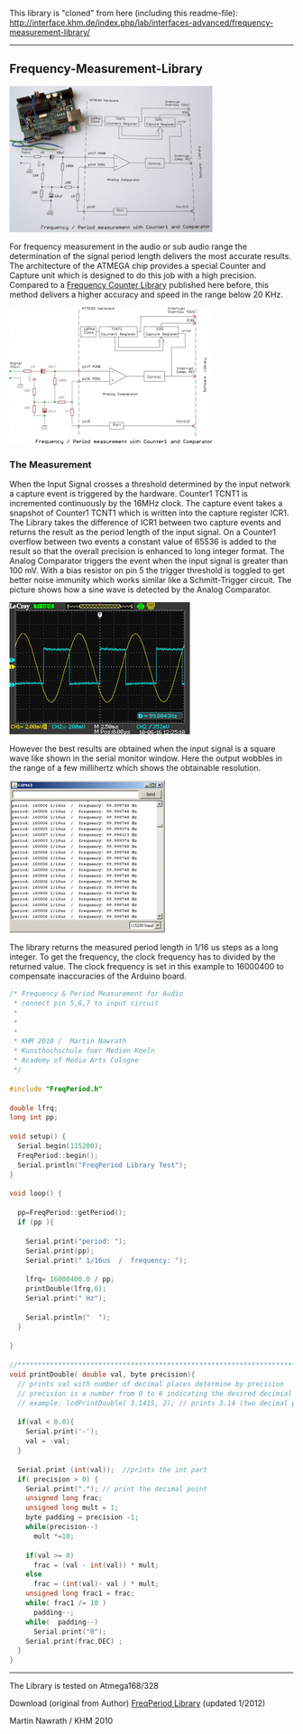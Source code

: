 This library is "cloned" from here (including this readme-file):  
http://interface.khm.de/index.php/lab/interfaces-advanced/frequency-measurement-library/  
  
---------
  
## Frequency-Measurement-Library  
  
<a href="https://github.com/BlackBrix/Frequency-Measurement-Library/raw/master/pics/FreqPeriodTitle.jpg"><img title="FreqPeriodTitle" src="https://github.com/BlackBrix/Frequency-Measurement-Library/raw/master/pics/FreqPeriodTitle-360x259.jpg" alt="FreqPeriodTitle" width="360" height="259"></a>  
  
For frequency measurement in the audio or sub audio range the determination of the signal period length delivers the most accurate results. The architecture of the ATMEGA chip provides a special Counter and Capture unit which is designed to  do this job with a high precision. Compared to a [Frequency Counter Library](https://github.com/BlackBrix/Arduino-Frequency-Counter-Library) published here before, this method delivers a higher accuracy and speed in the range below 20 KHz.  
  
<a href="https://github.com/BlackBrix/Frequency-Measurement-Library/raw/master/pics/FreqPeriodSch05.jpg"><img title="FreqPeriodSch05" src="https://github.com/BlackBrix/Frequency-Measurement-Library/raw/master/pics/FreqPeriodSch05-360x243.jpg" alt="FreqPeriodSch05" width="360" height="243"></a>  
  
### The Measurement

When the Input Signal crosses a threshold determined by the input network a capture event is triggered by the hardware. Counter1 TCNT1 is incremented continuously by the 16MHz clock. The capture event takes a snapshot of Counter1 TCNT1 which is written into the capture register ICR1. The Library takes the difference of ICR1 between two capture events and returns the result as the period length of the input signal. On a Counter1 overflow between two events a constant value of 65536 is added to the result so that the overall precision is enhanced to long integer format. The Analog Comparator triggers the event when the input signal is greater than 100 mV. With a bias resistor on pin 5 the trigger threshold is toggled to get better noise immunity which works similar like a Schmitt-Trigger circuit. The picture shows how a sine wave is detected by the Analog Comparator.  
  
<a href="https://github.com/BlackBrix/Frequency-Measurement-Library/raw/master/pics/FreqPeriodScope.jpg"><img title="FreqPeriodScope" src="https://github.com/BlackBrix/Frequency-Measurement-Library/raw/master/pics/FreqPeriodScope.jpg" alt="FreqPeriodScope" width="320" height="234"></a>  
  
However the best results are obtained when the input signal is a square wave like shown in the serial monitor window. Here the output wobbles in the range of a few millihertz which shows the obtainable resolution.  
  
<a href="https://github.com/BlackBrix/Frequency-Measurement-Library/raw/master/pics/FreqPeriod_wind_sq.png"><img title="FreqPeriod_wind_sq" src="https://github.com/BlackBrix/Frequency-Measurement-Library/raw/master/pics/FreqPeriod_wind_sq-276x270.png" alt="FreqPeriod_wind_sq" width="276" height="270"></a>    
  
The library returns the measured period length in 1/16 us steps as a long integer. To get the frequency, the clock frequency has to divided by the returned value. The clock frequency is set in this example to 16000400 to compensate inaccuracies of the Arduino board.  
```C++
/* Frequency & Period Measurement for Audio
 * connect pin 5,6,7 to input circuit
 *
 *
 *
 * KHM 2010 /  Martin Nawrath
 * Kunsthochschule fuer Medien Koeln
 * Academy of Media Arts Cologne
 */

#include "FreqPeriod.h"

double lfrq;
long int pp;

void setup() {
  Serial.begin(115200);
  FreqPeriod::begin();
  Serial.println("FreqPeriod Library Test");
}

void loop() {

  pp=FreqPeriod::getPeriod();
  if (pp ){

    Serial.print("period: ");
    Serial.print(pp);
    Serial.print(" 1/16us  /  frequency: ");

    lfrq= 16000400.0 / pp;
    printDouble(lfrq,6);
    Serial.print(" Hz");

    Serial.println("  ");
  }

}

//***************************************************************************
void printDouble( double val, byte precision){
  // prints val with number of decimal places determine by precision
  // precision is a number from 0 to 6 indicating the desired decimial places
  // example: lcdPrintDouble( 3.1415, 2); // prints 3.14 (two decimal places)

  if(val < 0.0){
    Serial.print('-');
    val = -val;
  }

  Serial.print (int(val));  //prints the int part
  if( precision > 0) {
    Serial.print("."); // print the decimal point
    unsigned long frac;
    unsigned long mult = 1;
    byte padding = precision -1;
    while(precision--)
      mult *=10;

    if(val >= 0)
      frac = (val - int(val)) * mult;
    else
      frac = (int(val)- val ) * mult;
    unsigned long frac1 = frac;
    while( frac1 /= 10 )
      padding--;
    while(  padding--)
      Serial.print("0");
    Serial.print(frac,DEC) ;
  }
}
```
  
--------
  

The Library is tested on Atmega168/328  
  
Download (original from Author) [FreqPeriod Library](http://interface.khm.de/wp-content/uploads/2010/06/FreqPeriod_1_12.zip)  (updated 1/2012)  
  
Martin Nawrath / KHM 2010  


